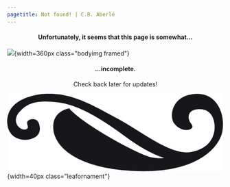 ```yaml
---
pagetitle: Not found! | C.B. Aberlé
---
```


<h4 style="text-align: center;">Unfortunately, it seems that this page is somewhat...</h4>

![](https://upload.wikimedia.org/wikipedia/commons/c/c1/1925_kurt_gödel.png){width=360px class="bodyimg framed"}

<h4 style="text-align: center;">...incomplete.</h4>

<p style="text-align: center;">Check back later for updates!</p>

![](img/leaf-ornament.png){width=40px class="leafornament"}